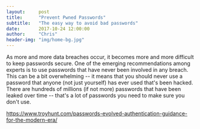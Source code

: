 ```yaml
---
layout:     post
title:      "Prevent Pwned Passwords"
subtitle:   "The easy way to avoid bad passwords"
date:       2017-10-24 12:00:00
author:     "Chris"
header-img: "img/home-bg.jpg"
---
```


As more and more data breaches occur, it becomes more and more difficult to keep passwords secure. One of the emerging recommendations
among experts is to use passwords that have never been involved in any breach. This can be a bit overwhelming -- it means that you should
never use a password that anyone (not just yourself) has ever used that's been hacked. There are hundreds of millions (if not more)
passwords that have been leaked over time -- that's a lot of passwords you need to make sure you don't use.

https://www.troyhunt.com/passwords-evolved-authentication-guidance-for-the-modern-era/
